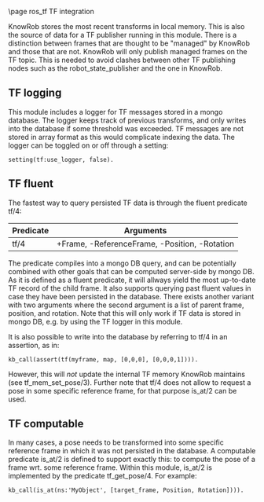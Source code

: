 \page ros_tf TF integration

KnowRob stores the most recent transforms in local memory.
This is also the source of data for a TF publisher running in this module.
There is a distinction between frames that are thought to be "managed" by KnowRob
and those that are not.
KnowRob will only publish managed frames on the TF topic.
This is needed to avoid clashes between other TF publishing nodes such as the
robot_state_publisher and the one in KnowRob.


## TF logging

This module includes a logger for TF messages stored in a mongo database.
The logger keeps track of previous transforms, and only writes into the database
if some threshold was exceeded.
TF messages are not stored in array format as this would complicate indexing the data.
The logger can be toggled on or off through a setting:

    setting(tf:use_logger, false).


## TF fluent

The fastest way to query persisted TF data is through the fluent predicate tf/4:

| Predicate | Arguments |
| ---   | --- |
| tf/4  | +Frame, -ReferenceFrame, -Position, -Rotation |

The predicate compiles into a mongo DB query, and can be potentially
combined with other goals that can be computed server-side by mongo DB.
As it is defined as a fluent predicate, it will allways yield the most up-to-date
TF record of the child frame.
It also supports querying past fluent values in case they have been persisted in the
database.
There exists another variant with two arguments where the second argument is a list
of parent frame, position, and rotation.
Note that this will only work if TF data is stored in mongo DB, e.g. by using the TF logger
in this module.

It is also possible to write into the database by referring to tf/4 in an
assertion, as in:

    kb_call(assert(tf(myframe, map, [0,0,0], [0,0,0,1]))).

However, this will _not_ update the internal TF memory KnowRob maintains
(see tf_mem_set_pose/3).
Further note that tf/4 does not allow to request a pose in some specific reference frame,
for that purpose is_at/2 can be used.


## TF computable

In many cases, a pose needs to be transformed into some specific reference frame in which
it was not persisted in the database.
A computable predicate is_at/2 is defined to support exactly this: to compute the pose of
a frame wrt. some reference frame.
Within this module, is_at/2 is implemented by the predicate tf_get_pose/4.
For example:

    kb_call(is_at(ns:'MyObject', [target_frame, Position, Rotation]))).

